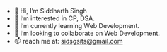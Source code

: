 - 👋 Hi, I’m Siddharth Singh
- 👀 I’m interested in CP, DSA.
- 🌱 I’m currently learning Web Development.
- 💞️ I’m looking to collaborate on Web Development.
- 📫 reach me at: sidsgsits@gmail.com

<!---
siddharth0801/siddharth0801 is a ✨ special ✨ repository because its `README.md` (this file) appears on your GitHub profile.
You can click the Preview link to take a look at your changes.
--->
